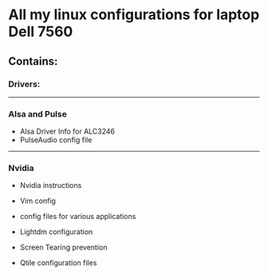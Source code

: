 # All my linux configurations for laptop Dell 7560
## Contains:
### Drivers:
---
### Alsa and Pulse
* Alsa Driver Info for ALC3246
* PulseAudio config file
---
### Nvidia
* Nvidia instructions


* Vim config
* config files for various applications
* Lightdm configuration
* Screen Tearing prevention
* Qtile configuration files
